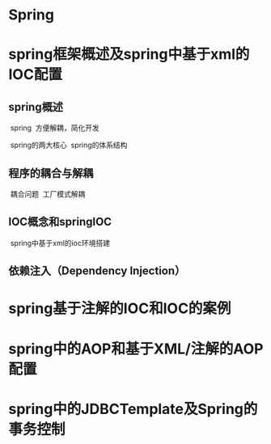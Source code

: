 # Spring

# spring框架概述及spring中基于xml的IOC配置

## spring概述

​	spring
​		方便解耦，简化开发
		
​	spring的两大核心
​	spring的体系结构

## 程序的耦合与解耦

​	耦合问题
​	工厂模式解耦

## IOC概念和springIOC

​	spring中基于xml的ioc环境搭建

## 依赖注入（Dependency Injection）

# spring基于注解的IOC和IOC的案例

# spring中的AOP和基于XML/注解的AOP配置

# spring中的JDBCTemplate及Spring的事务控制